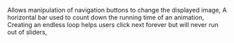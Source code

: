 Allows manipulation of navigation buttons to change the displayed image, A horizontal bar used to count down the running time of an animation, Creating an endless loop helps users click next forever but will never run out of sliders,
